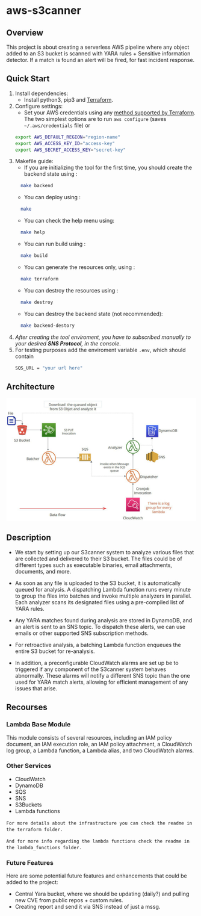 # aws-s3canner



## Overview
This project is about creating a serverless AWS pipeline where any object added to an S3 bucket is scanned with YARA rules + Sensitive information detector. If a match is found an alert will be fired, for fast incident response.

## Quick Start
  1. Install dependencies:
      - Install python3, pip3 and [Terraform](https://www.terraform.io/intro/getting-started/install.html).
  2. Configure settings:
      - Set your AWS credentials using any
      [method supported by Terraform](https://www.terraform.io/docs/providers/aws/#authentication).
      The two simplest options are to run `aws configure` (saves `~/.aws/credentials` file) or
      ```bash
      export AWS_DEFAULT_REGION="region-name"
      export AWS_ACCESS_KEY_ID="access-key"
      export AWS_SECRET_ACCESS_KEY="secret-key"
      ```
  3. Makefile guide:
      - If you are initializing the tool for the first time, you should create the backend state using :
      ```bash
        make backend
      ```
      - You can deploy using :
      ```bash
        make
      ```
      - You can check the help menu using:
      ```bash
        make help
      ```
      - You can run build using :
      ```bash
        make build
      ```
      - You can generate the resources only, using :
      ```bash
        make terraform
      ```
      - You can destroy the resources using :
      ```bash
        make destroy
      ```
      - You can destroy the backend state (not recommended):
      ```bash
        make backend-destory
      ```
  5. _After creating the tool enviroment, you have to subscribed manually to your desired **SNS Protocol**, in the console_.
  6. For testing purposes add the enviroment variable `.env`, which should contain
      ```bash
      SQS_URL = "your url here"
      ```

## Architecture
![smth](./img/newchart.png)

## Description
- We start by setting up our S3canner system to analyze various files that are collected and delivered to their S3 bucket. The files could be of different types such as executable binaries, email attachments, documents, and more.

- As soon as any file is uploaded to the S3 bucket, it is automatically queued for analysis. A dispatching Lambda function runs every minute to group the files into batches and invoke multiple analyzers in parallel. Each analyzer scans its designated files using a pre-compiled list of YARA rules.

- Any YARA matches found during analysis are stored in DynamoDB, and an alert is sent to an SNS topic. To dispatch these alerts, we can use emails or other supported SNS subscription methods.

- For retroactive analysis, a batching Lambda function enqueues the entire S3 bucket for re-analysis.

- In addition, a preconfigurable CloudWatch alarms are set up be to triggered if any component of the S3canner system behaves abnormally. These alarms will notify a different SNS topic than the one used for YARA match alerts, allowing for efficient management of any issues that arise.

## Recourses
### Lambda Base Module
This module consists of several resources, including an IAM policy document, an IAM execution role, an IAM policy attachment, a CloudWatch log group, a Lambda function, a Lambda alias, and two CloudWatch alarms.

### Other Services
- CloudWatch
- DynamoDB
- SQS
- SNS
- S3Buckets
- Lambda functions

`For more details about the infrastructure you can check the readme in the terraform folder.`

`And for more info regarding the lambda functions check the readme in the lambda_functions folder.`

### Future Features

Here are some potential future features and enhancements that could be added to the project:

- Central Yara bucket, where we should be updating (daily?) and pulling new CVE from public repos + custom rules.
- Creating report and send it via SNS instead of just a mssg.